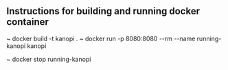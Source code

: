 ## Instructions for building and running docker container

~ docker build -t kanopi .
~ docker run -p 8080:8080 --rm --name running-kanopi kanopi

~ docker stop running-kanopi
